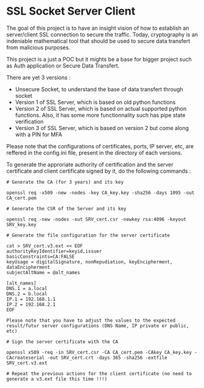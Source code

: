 # SSL Socket Server Client

The goal of this project is to have an insight vision of how to establish an server/client SSL connection to secure the traffic.
Today, cryptography is an indeniable mathematical tool that should be used to secure data transfert from malicious purposes.

This project is a just a POC but it mights be a base for bigger project such as Auth application or Secure Data Transfert.

There are yet 3 versions :

* Unsecure Socket, to understand the base of data transfert through socket
* Version 1 of SSL Server, which is based on old python functions
* Version 2 of SSL Server, which is based on actual supported python functions. Also, it has some more functionnality such has pipe state verification
* Version 3 of SSL Server, which is based on version 2 but come along with a PIN for MFA


Please note that the configurations of certificates, ports, IP server, etc, are reffered in the config.ini file, present in the directory of each versions.

To generate the approriate authority of certification and the server certificate and client certificate signed by it, do the following commands :

```
# Generate the CA (for 3 years) and its key

openssl req -x509 -new -nodes -key CA_key.key -sha256 -days 1095 -out CA_cert.pem

# Generate the CSR of the Server and its key

openssl req -new -nodes -out SRV_cert.csr -newkey rsa:4096 -keyout SRV_key.key 

# Generate the file configuration for the server certificate

cat > SRV_cert.v3.ext << EOF
authorityKeyIdentifier=keyid,issuer
basicConstraints=CA:FALSE
keyUsage = digitalSignature, nonRepudiation, keyEncipherment, dataEncipherment
subjectAltName = @alt_names

[alt_names]
DNS.1 = a.local
DNS.2 = b.local
IP.1 = 192.168.1.1
IP.2 = 192.168.2.1
EOF

Please note that you have to adjust the values to the expected result/futur server configurations (DNS Name, IP private or public, etc)

# Sign the server certificate with the CA

openssl x509 -req -in SRV_cert.csr -CA CA_cert.pem -CAkey CA_key.key -CAcreateserial -out SRV_cert.crt -days 365 -sha256 -extfile SRV_cert.v3.ext

# Repeat the previous actions for the client certificate (no need to generate a v3.ext file this time !!!)
